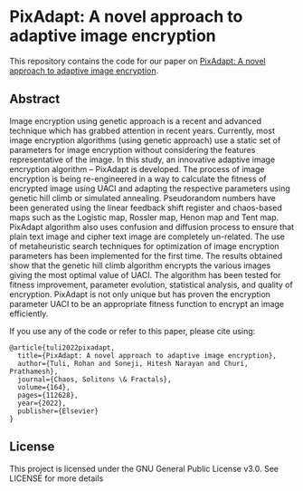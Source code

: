 # PixAdapt: A novel approach to adaptive image encryption

This repository contains the code for our paper on [PixAdapt: A novel approach to adaptive image encryption](https://doi.org/10.1016/j.chaos.2022.112628). 

## Abstract

Image encryption using genetic approach is a recent and advanced technique which has grabbed attention in recent years. Currently, most image encryption algorithms (using genetic approach) use a static set of parameters for image encryption without considering the features representative of the image. In this study, an innovative adaptive image encryption algorithm – PixAdapt is developed. The process of image encryption is being re-engineered in a way to calculate the fitness of encrypted image using UACI and adapting the respective parameters using genetic hill climb or simulated annealing. Pseudorandom numbers have been generated using the linear feedback shift register and chaos-based maps such as the Logistic map, Rossler map, Henon map and Tent map. PixAdapt algorithm also uses confusion and diffusion process to ensure that plain text image and cipher text image are completely un-related. The use of metaheuristic search techniques for optimization of image encryption parameters has been implemented for the first time. The results obtained show that the genetic hill climb algorithm encrypts the various images giving the most optimal value of UACI. The algorithm has been tested for fitness improvement, parameter evolution, statistical analysis, and quality of encryption. PixAdapt is not only unique but has proven the encryption parameter UACI to be an appropriate fitness function to encrypt an image efficiently.

If you use any of the code or refer to this paper, please cite using:

```
@article{tuli2022pixadapt,
  title={PixAdapt: A novel approach to adaptive image encryption},
  author={Tuli, Rohan and Soneji, Hitesh Narayan and Churi, Prathamesh},
  journal={Chaos, Solitons \& Fractals},
  volume={164},
  pages={112628},
  year={2022},
  publisher={Elsevier}
}
```

## License
This project is licensed under the GNU General Public License v3.0. See LICENSE for more details
